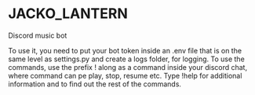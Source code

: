 # JACKO_LANTERN
Discord music bot

To use it, you need to put your bot token inside an .env file that is on the same level as settings.py and create a logs folder, for logging.
To use the commands, use the prefix ! along as a command inside your discord chat, where command can pe play, stop, resume etc.
Type !help for additional information and to find out the rest of the commands.
